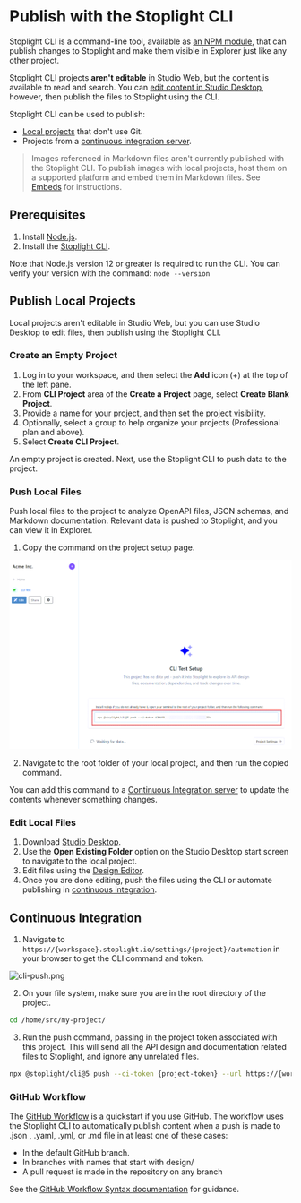 # Publish with the Stoplight CLI

Stoplight CLI is a command-line tool, available as [an NPM module](https://www.npmjs.com/package/@stoplight/cli), that can publish changes to Stoplight and make them visible in Explorer just like any other project. 

Stoplight CLI projects **aren't editable** in Studio Web, but the content is available to read and search. You can [edit content in Studio Desktop](#edit-local-files), however, then publish the files to Stoplight using the CLI.

Stoplight CLI can be used to publish:

* [Local projects](#publish-local-projects) that don't use Git.
* Projects from a [continuous integration server](#continous-integration).

> Images referenced in Markdown files aren't currently published with the Stoplight CLI. To publish images with local projects, host them on a supported platform and embed them in Markdown files. See [Embeds](../4.-documentation/stoplight-flavored-markdown.md#embeds) for instructions. 
 
## Prerequisites

1. Install [Node.js](https://nodejs.dev/).
2. Install the [Stoplight CLI](https://www.npmjs.com/package/@stoplight/cli).

Note that Node.js version 12 or greater is required to run the CLI. You can verify your version with the command: `node --version`

## Publish Local Projects

Local projects aren't editable in Studio Web, but you can use Studio Desktop to edit files, then publish using the Stoplight CLI.

### Create an Empty Project

1. Log in to your workspace, and then select the **Add** icon (+) at the top of the left pane.
2. From **CLI Project** area of the **Create a Project** page, select **Create Blank Project**.
3. Provide a name for your project, and then set the [project visibility](l.project-roles.md). 
4. Optionally, select a group to help organize your projects (Professional plan and above).
5. Select **Create CLI Project**. 

An empty project is created. Next, use the Stoplight CLI to push data to the project.

### Push Local Files

Push local files to the project to analyze OpenAPI files, JSON schemas, and Markdown documentation. Relevant data is pushed to Stoplight, and you can view it in Explorer. 

1. Copy the command on the project setup page. 

![CLI Command](../assets/images/cli-command.png)

2. Navigate to the root folder of your local project, and then run the copied command. 

You can add this command to a [Continuous Integration server](g.automating-publishing.md#stoplight-cli) to update the contents whenever something changes.

### Edit Local Files

1. Download [Studio Desktop](https://stoplight.io/studio). 
2. Use the **Open Existing Folder** option on the Studio Desktop start screen to navigate to the local project.
3. Edit files using the [Design Editor](../3.-design/api-design-editor.md). 
4. Once you are done editing, push the files using the CLI or automate publishing in [continuous integration](g.automating-publishing.md#stoplight-cli).

## Continuous Integration

1. Navigate to `https://{workspace}.stoplight.io/settings/{project}/automation` in your browser to get the CLI command and token.

![cli-push.png](https://stoplight.io/api/v1/projects/cHJqOjI/images/En5VTdCDhGA)

2. On your file system, make sure you are in the root directory of the project.

```bash
cd /home/src/my-project/
```

3. Run the push command, passing in the project token associated with this project. This will send all the API design and documentation related files to Stoplight, and ignore any unrelated files.

```bash
npx @stoplight/cli@5 push --ci-token {project-token} --url https://{workspace-name}.stoplight.io
```
### GitHub Workflow

The [GitHub Workflow](https://github.com/stoplightio/stoplight-cli-workflow) is a quickstart if you use GitHub. The workflow uses the Stoplight CLI to automatically publish content when a push is made to .json , .yaml, .yml, or .md file in at least one of these cases:

* In the default GitHub branch.
* In branches with names that start with design/ 
* A pull request is made in the repository on any branch

See the [GitHub Workflow Syntax documentation](https://docs.github.com/en/actions/learn-github-actions/workflow-syntax-for-github-actions) for guidance.